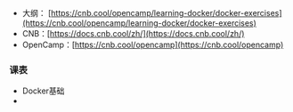 - 大纲： [https://cnb.cool/opencamp/learning-docker/docker-exercises](https://cnb.cool/opencamp/learning-docker/docker-exercises)
- CNB：[https://docs.cnb.cool/zh/](https://docs.cnb.cool/zh/)
- OpenCamp：[https://cnb.cool/opencamp](https://cnb.cool/opencamp)
### 课表
- Docker基础
- 